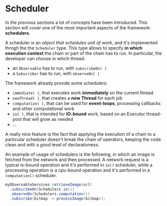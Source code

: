 # Scheduler

In the previous sections a lot of concepts have been introduced. This section will cover one of the most important aspects of the framework: **schedulers**.

A scheduler is an *object that schedules unit of work*, and it's implemented throgh the the `Scheduler` type. This type allows to specify **in which execution context** the chain or part of the chain has to run. In particular, the developer can choose in which thread:

- an `Observable` has to run, with `subscribeOn( )`
- a `Subscriber` has to run, with `observeOn( )`

The framework already provide some schedulers:
  - `immediate( )`, that executes work **immediately** on the current thread
  - `newThread( )`, that creates a **new Thread** for each job
  - `computation( )`, that can be used for **event-loops**, processing callbacks and other computational work
  - `io( )`, that is intended for **IO-bound** work, based on an Executor thread-pool that will grow as needed
  - ...

A really nice feature is the fact that applying the execution of a chain to a particular scheduler doesn't break the chain of operators, keeping the code clean and with a good level of declarativness.

An example of usage of schedulers is the following, in which an image is fetched from the network and then processed. A network request is a typical io-bound operation and it's performed in `io()` scheduler, while a processing operation is a cpu-bound operation and it's performed in a `computation()` scheduler.

```java
myObservableServices.retrieveImage(url)
  .subscribeOn(Schedulers.io())
  .observeOn(Schedulers.computation())
  .subscribe(bitmap -> processImage(bitmap));
```
